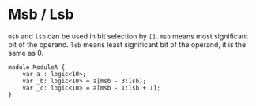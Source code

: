 # Msb / Lsb

`msb` and `lsb` can be used in bit selection by `[]`.
`msb` means most significant bit of the operand.
`lsb` means least significant bit of the operand, it is the same as 0.

```veryl,playground
module ModuleA {
    var a : logic<10>;
    var _b: logic<10> = a[msb - 3:lsb];
    var _c: logic<10> = a[msb - 1:lsb + 1];
}
```
